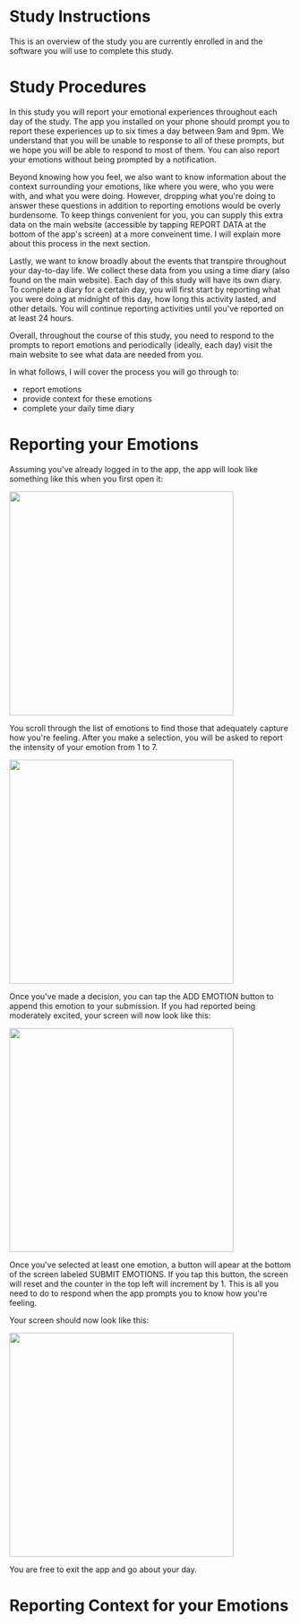 # Study Instructions

This is an overview of the study you are currently enrolled in and the software you will use to complete this study.

# Study Procedures

In this study you will report your emotional experiences throughout each day of the study. The app you installed on your phone should prompt you to report these experiences up to six times a day between 9am and 9pm. We understand that you will be unable to response to all of these prompts, but we hope you will be able to respond to most of them. You can also report your emotions without being prompted by a notification.

Beyond knowing how you feel, we also want to know information about the context surrounding your emotions, like where you were, who you were with, and what you were doing. However, dropping what you're doing to answer these questions in addition to reporting emotions would be overly burdensome. To keep things convenient for you, you can supply this extra data on the main website (accessible by tapping REPORT DATA at the bottom of the app's screen) at a more conveinent time. I will explain more about this process in the next section.

Lastly, we want to know broadly about the events that transpire throughout your day-to-day life. We collect these data from you using a time diary (also found on the main website). Each day of this study will have its own diary. To complete a diary for a certain day, you will first start by reporting what you were doing at midnight of this day, how long this activity lasted, and other details. You will continue reporting activities until you've reported on at least 24 hours.

Overall, throughout the course of this study, you need to respond to the prompts to report emotions and periodically (ideally, each day) visit the main website to see what data are needed from you.

In what follows, I will cover the process you will go through to:

* report emotions
* provide context for these emotions
* complete your daily time diary

# Reporting your Emotions

Assuming you've already logged in to the app, the app will look like something like this when you first open it:

<img src="https://terpconnect.umd.edu/~rrinderk/TD_instructions/1.png" width="400">

You scroll through the list of emotions to find those that adequately capture how you're feeling. After you make a selection, you will be asked to report the intensity of your emotion from 1 to 7.

<img src="https://terpconnect.umd.edu/~rrinderk/TD_instructions/2.png" width="400">

Once you've made a decision, you can tap the ADD EMOTION button to append this emotion to your submission. If you had reported being moderately excited, your screen will now look like this:

<img src="https://terpconnect.umd.edu/~rrinderk/TD_instructions/4.png" width="400">

Once you've selected at least one emotion, a button will apear at the bottom of the screen labeled SUBMIT EMOTIONS. If you tap this button, the screen will reset and the counter in the top left will increment by 1. This is all you need to do to respond when the app prompts you to know how you're feeling. 

Your screen should now look like this:

<img src="https://terpconnect.umd.edu/~rrinderk/TD_instructions/5.png" width="400">

You are free to exit the app and go about your day.

# Reporting Context for your Emotions
